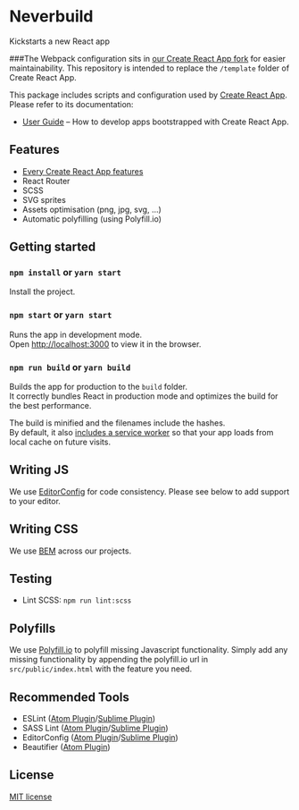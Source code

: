 # Neverbuild

Kickstarts a new React app

###The Webpack configuration sits in [our Create React App fork](https://github.com/Neverbland/create-react-app/tree/master/packages/react-scripts) for easier maintainability.
This repository is intended to replace the `/template` folder of Create React App.

This package includes scripts and configuration used by [Create React App](https://github.com/facebookincubator/create-react-app).<br>
Please refer to its documentation:

* [User Guide](https://github.com/facebookincubator/create-react-app/blob/master/packages/react-scripts/template/README.md) – How to develop apps bootstrapped with Create React App.


## Features

* [Every Create React App features](https://github.com/facebookincubator/create-react-app#whats-inside)
* React Router
* SCSS
* SVG sprites
* Assets optimisation (png, jpg, svg, ...)
* Automatic polyfilling (using Polyfill.io)

## Getting started

### `npm install` or `yarn start`
Install the project.

### `npm start` or `yarn start`

Runs the app in development mode.<br>
Open [http://localhost:3000](http://localhost:3000) to view it in the browser.

### `npm run build` or `yarn build`

Builds the app for production to the `build` folder.<br>
It correctly bundles React in production mode and optimizes the build for the best performance.

The build is minified and the filenames include the hashes.<br>
By default, it also [includes a service worker](https://github.com/facebookincubator/create-react-app/blob/master/packages/react-scripts/template/README.md#making-a-progressive-web-app) so that your app loads from local cache on future visits.

## Writing JS

We use [EditorConfig](http://editorconfig.org/) for code consistency. Please see below to add support to your editor.

## Writing CSS

We use [BEM](https://en.bem.info/) across our projects.

## Testing

- Lint SCSS: `npm run lint:scss`

## Polyfills

We use [Polyfill.io](https://polyfill.io/v2/docs/) to polyfill missing Javascript functionality. Simply add any missing functionality by appending the polyfill.io url in `src/public/index.html` with the feature you need.

## Recommended Tools

- ESLint ([Atom Plugin](https://atom.io/packages/linter-eslint)/[Sublime Plugin](https://github.com/roadhump/SublimeLinter-eslint))
- SASS Lint ([Atom Plugin](https://atom.io/packages/linter-sass-lint)/[Sublime Plugin](https://github.com/skovhus/SublimeLinter-contrib-sass-lint))
- EditorConfig ([Atom Plugin](https://atom.io/packages/editorconfig)/[Sublime Plugin](https://github.com/sindresorhus/editorconfig-sublime))
- Beautifier ([Atom Plugin](https://atom.io/packages/atom-beautify))

## License

[MIT license](http://opensource.org/licenses/MIT)
